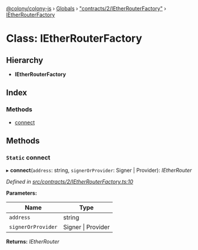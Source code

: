 [@colony/colony-js](../README.md) › [Globals](../globals.md) › ["contracts/2/IEtherRouterFactory"](../modules/_contracts_2_ietherrouterfactory_.md) › [IEtherRouterFactory](_contracts_2_ietherrouterfactory_.ietherrouterfactory.md)

# Class: IEtherRouterFactory

## Hierarchy

* **IEtherRouterFactory**

## Index

### Methods

* [connect](_contracts_2_ietherrouterfactory_.ietherrouterfactory.md#static-connect)

## Methods

### `Static` connect

▸ **connect**(`address`: string, `signerOrProvider`: Signer | Provider): *IEtherRouter*

*Defined in [src/contracts/2/IEtherRouterFactory.ts:10](https://github.com/JoinColony/colonyJS/blob/60b53ae/src/contracts/2/IEtherRouterFactory.ts#L10)*

**Parameters:**

Name | Type |
------ | ------ |
`address` | string |
`signerOrProvider` | Signer &#124; Provider |

**Returns:** *IEtherRouter*
